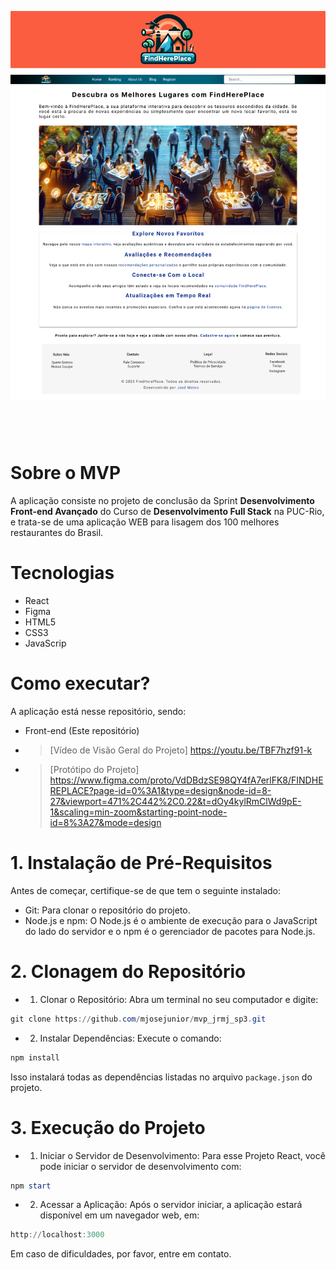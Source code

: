 ![MVP PUC-Rio - José Rodrigues Matos Junior](./src/assets/banner_repo.png)
#
&nbsp;
&nbsp;


# Sobre o MVP
A aplicação consiste no projeto de conclusão da Sprint **Desenvolvimento Front-end Avançado** do Curso de **Desenvolvimento Full Stack** na PUC-Rio, e trata-se de uma aplicação WEB para lisagem dos 100 melhores restaurantes do Brasil. 

# Tecnologias
+ React
+ Figma
+ HTML5
+ CSS3
+ JavaScrip

# Como executar?

A aplicação está nesse repositório, sendo:
- Front-end (Este repositório)
- > [Vídeo de Visão Geral do Projeto] https://youtu.be/TBF7hzf91-k
- > [Protótipo do Projeto] https://www.figma.com/proto/VdDBdzSE98QY4fA7erlFK8/FINDHEREPLACE?page-id=0%3A1&type=design&node-id=8-27&viewport=471%2C442%2C0.22&t=dOy4kylRmClWd9pE-1&scaling=min-zoom&starting-point-node-id=8%3A27&mode=design

# 1. Instalação de Pré-Requisitos

Antes de começar, certifique-se de que tem o seguinte instalado:

+ Git: Para clonar o repositório do projeto.
+ Node.js e npm: O Node.js é o ambiente de execução para o JavaScript do lado do servidor e o npm é o gerenciador de pacotes para Node.js.

# 2. Clonagem do Repositório

+ 1. Clonar o Repositório: Abra um terminal no seu computador e digite:

```powershell
git clone https://github.com/mjosejunior/mvp_jrmj_sp3.git
```
+ 2. Instalar Dependências: Execute o comando:

```powershell
npm install
```
Isso instalará todas as dependências listadas no arquivo `package.json` do projeto.

# 3. Execução do Projeto

+ 1. Iniciar o Servidor de Desenvolvimento: 
Para esse Projeto React, você pode iniciar o servidor de desenvolvimento com:
```powershell
npm start
```
+ 2. Acessar a Aplicação: 
Após o servidor iniciar, a aplicação estará disponível em um navegador web, em:
```powershell
http://localhost:3000
```

Em caso de dificuldades, por favor, entre em contato.